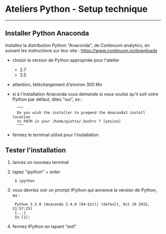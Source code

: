 # Ateliers Python - Setup technique

---

## Installer Python Anaconda

Installez la distribution Python "Anaconda", de Continuum analytics, en suivant les instructions sur leur site : https://www.continuum.io/downloads

* choisir la version de Python appropriée pour l'atelier
  * 2.7
  * 3.5
* attention, téléchargement d'environ 300 Mo
* si à l'installation Anaconda vous demande si vous voulez qu'il soit votre Python par défaut, dites "oui", ex.:

        """
        Do you wish the installer to prepend the Anaconda3 install location
        to PATH in your /home/giotta/.bashrc ? [yes|no]
        """
* fermez le terminal utilisé pour l'installation


## Tester l'installation

1. lancez un nouveau terminal
1. tapez "ipython" + enter

        $ ipython

1. vous devriez voir un prompt IPython qui annonce la version de Python, ex :

        Python 3.5.0 |Anaconda 2.4.0 (64-bit)| (default, Oct 19 2015, 21:57:25)
        [...]
        In [1]:

1. fermez IPython en tapant "exit"
